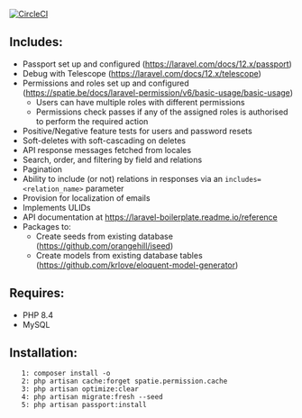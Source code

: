 [![CircleCI](https://dl.circleci.com/status-badge/img/gh/rooirampokker/laravel_boilerplate/tree/master.svg?style=svg)](https://dl.circleci.com/status-badge/redirect/gh/rooirampokker/laravel_boilerplate/tree/master)
## Includes:
- Passport set up and configured (https://laravel.com/docs/12.x/passport)
- Debug with Telescope (https://laravel.com/docs/12.x/telescope)
- Permissions and roles set up and configured (https://spatie.be/docs/laravel-permission/v6/basic-usage/basic-usage)
  - Users can have multiple roles with different permissions
  - Permissions check passes if any of the assigned roles is authorised to perform the required action
- Positive/Negative feature tests for users and password resets
- Soft-deletes with soft-cascading on deletes
- API response messages fetched from locales
- Search, order, and filtering by field and relations
- Pagination
- Ability to include (or not) relations in responses via an `includes=<relation_name>` parameter
- Provision for localization of emails 
- Implements ULIDs
- API documentation at https://laravel-boilerplate.readme.io/reference
- Packages to:
    - Create seeds from existing database (https://github.com/orangehill/iseed)
    - Create models from existing database tables (https://github.com/krlove/eloquent-model-generator)
## Requires:
- PHP 8.4
- MySQL
## Installation:
```0: Create database if it doesn't exist already or ensure that it's empty if it does exist (drop tables, leave database intact)
   1: composer install -o
   2: php artisan cache:forget spatie.permission.cache
   3: php artisan optimize:clear
   4: php artisan migrate:fresh --seed
   5: php artisan passport:install 
   ```

